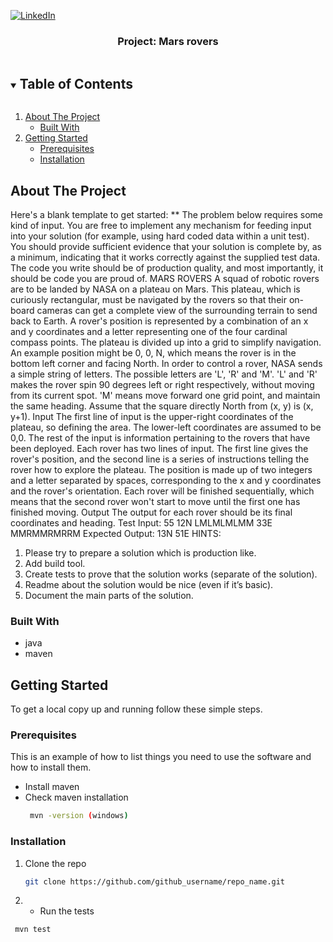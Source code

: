 
[![LinkedIn][linkedin-shield]][linkedin-url]


  <h3 align="center">Project: Mars rovers</h3>

  <p align="center">
<!-- TABLE OF CONTENTS -->
<details open="open">
  <summary><h2 style="display: inline-block">Table of Contents</h2></summary>
  <ol>
    <li>
      <a href="#about-the-project">About The Project</a>
      <ul>
        <li><a href="#built-with">Built With</a></li>
      </ul>
    </li>
    <li>
      <a href="#getting-started">Getting Started</a>
      <ul>
        <li><a href="#prerequisites">Prerequisites</a></li>
        <li><a href="#installation">Installation</a></li>
      </ul>
    </li>
  </ol>
</details>



<!-- ABOUT THE PROJECT -->
## About The Project


Here's a blank template to get started:
**    The problem below requires some kind of input. You are free to implement any mechanism for feeding
input into your solution (for example, using hard coded data within a unit test). You should provide
sufficient evidence that your solution is complete by, as a minimum, indicating that it works correctly
against the supplied test data.
The code you write should be of production quality, and most importantly, it should be code you are
proud of.
MARS ROVERS
A squad of robotic rovers are to be landed by NASA on a plateau on Mars.
This plateau, which is curiously rectangular, must be navigated by the rovers so that their on-board
cameras can get a complete view of the surrounding terrain to send back to Earth.
A rover's position is represented by a combination of an x and y coordinates and a letter representing
one of the four cardinal compass points. The plateau is divided up into a grid to simplify navigation. An
example position might be 0, 0, N, which means the rover is in the bottom left corner and facing North.
In order to control a rover, NASA sends a simple string of letters. The possible letters are 'L', 'R' and
'M'. 'L' and 'R' makes the rover spin 90 degrees left or right respectively, without moving from its
current spot.
'M' means move forward one grid point, and maintain the same heading. Assume that the square
directly North from (x, y) is (x, y+1).
Input
The first line of input is the upper-right coordinates of the plateau, so defining the area. The lower-left
coordinates are assumed to be 0,0.
The rest of the input is information pertaining to the rovers that have been deployed. Each rover has
two lines of input. The first line gives the rover's position, and the second line is a series of
instructions telling the rover how to explore the plateau.
The position is made up of two integers and a letter separated by spaces, corresponding to the x and
y coordinates and the rover's orientation.
Each rover will be finished sequentially, which means that the second rover won't start to move until
the first one has finished moving.
Output
The output for each rover should be its final coordinates and heading.
Test Input:
55
12N LMLMLMLMM 33E MMRMMRMRRM
Expected Output: 13N
51E
HINTS:
1. Please try to prepare a solution which is production like.
2. Add build tool.
3. Create tests to prove that the solution works (separate of the solution).
4. Readme about the solution would be nice (even if it’s basic).
5. Document the main parts of the solution.




### Built With

* java
* maven




<!-- GETTING STARTED -->
## Getting Started

To get a local copy up and running follow these simple steps.

### Prerequisites

This is an example of how to list things you need to use the software and how to install them.
* Install maven
* Check maven installation   
  ```sh
   mvn -version (windows) 
  ``` 
### Installation

1. Clone the repo
   ```sh
   git clone https://github.com/github_username/repo_name.git
   ```
2. * Run the tests
  ```sh
   mvn test 
  ```



<!-- MARKDOWN LINKS & IMAGES -->
<!-- https://www.markdownguide.org/basic-syntax/#reference-style-links -->
[contributors-shield]: https://img.shields.io/github/contributors/github_username/repo.svg?style=for-the-badge
[contributors-url]: https://github.com/github_username/repo/graphs/contributors
[forks-shield]: https://img.shields.io/github/forks/github_username/repo.svg?style=for-the-badge
[forks-url]: https://github.com/github_username/repo/network/members
[stars-shield]: https://img.shields.io/github/stars/github_username/repo.svg?style=for-the-badge
[stars-url]: https://github.com/github_username/repo/stargazers
[issues-shield]: https://img.shields.io/github/issues/github_username/repo.svg?style=for-the-badge
[issues-url]: https://github.com/github_username/repo/issues
[license-shield]: https://img.shields.io/github/license/github_username/repo.svg?style=for-the-badge
[license-url]: https://github.com/github_username/repo/blob/master/LICENSE.txt
[linkedin-shield]: https://img.shields.io/badge/-LinkedIn-black.svg?style=for-the-badge&logo=linkedin&colorB=555
[linkedin-url]: https://www.linkedin.com/in/natalinacheva/
